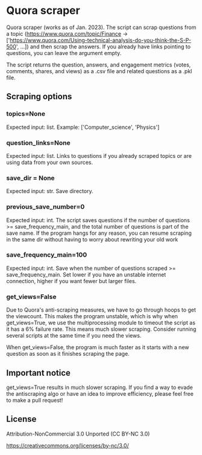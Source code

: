 # Quora scraper

Quora scraper (works as of Jan. 2023). The script can scrap questions from a topic (https://www.quora.com/topic/Finance -> ['https://www.quora.com/Using-technical-analysis-do-you-think-the-S-P-500', ...]) and then scrap the answers. If you already have links pointing to questions, you can leave the argument empty.

The script returns the question, answers, and engagement metrics (votes, comments, shares, and views) as a .csv file and related questions as a .pkl file. 

## Scraping options

### topics=None 

Expected input: list. Example: ['Computer_science', 'Physics']

### question_links=None 
Expected input: list. Links to questions if you already scraped topics or are using data from your own sources.

### save_dir = None
Expected input: str. Save directory.

### previous_save_number=0
Expected input: int. The script saves questions if the number of questions >= save_frequency_main, and the total number of questions is part of the save name. If the program hangs for any reason, you can resume scraping in the same dir without having to worry about rewriting your old work

### save_frequency_main=100 
Expected input: int. Save when the number of questions scraped >= save_frequency_main. Set lower if you have an unstable internet connection, higher if you want fewer but larger files.

### get_views=False

Due to Quora's anti-scraping measures, we have to go through hoops to get the viewcount. This makes the program unstable, which is why when get_views=True, we use the multiprocessing module to timeout the script as it has a 6% failure rate. This means much slower scraping. Consider running several scripts at the same time if you need the views.

When get_views=False, the program is much faster as it starts with a new question as soon as it finishes scraping the page.

## Important notice
get_views=True results in much slower scraping. If you find a way to evade the antiscraping algo or have an idea to improve efficiency, please feel free to make a pull request!

## License
Attribution-NonCommercial 3.0 Unported (CC BY-NC 3.0) 

https://creativecommons.org/licenses/by-nc/3.0/
